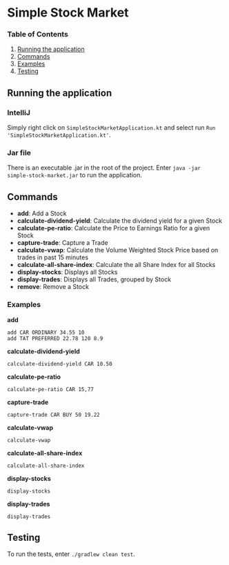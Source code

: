 # Simple Stock Market

### Table of Contents
1. [Running the application](#running-the-application)
2. [Commands](#commands)
3. [Examples](#examples)
4. [Testing](#testing)

## Running the application
### IntelliJ
Simply right click on `SimpleStockMarketApplication.kt` and select run `Run 'SimpleStockMarketApplication.kt'`.

### Jar file
There is an executable .jar in the root of the project.
Enter `java -jar simple-stock-market.jar` to run the application.

## Commands
* **add**: Add a Stock
* **calculate-dividend-yield**: Calculate the dividend yield for a given Stock
* **calculate-pe-ratio**: Calculate the Price to Earnings Ratio for a given Stock
* **capture-trade**: Capture a Trade
* **calculate-vwap**: Calculate the Volume Weighted Stock Price based on trades in past 15 minutes
* **calculate-all-share-index**: Calculate the all Share Index for all Stocks
* **display-stocks**: Displays all Stocks
* **display-trades**: Displays all Trades, grouped by Stock
* **remove**: Remove a Stock

### Examples
**add**
```shell
add CAR ORDINARY 34.55 10
add TAT PREFERRED 22.78 120 8.9
```
**calculate-dividend-yield**
```shell
calculate-dividend-yield CAR 10.50
```
**calculate-pe-ratio**
```shell
calculate-pe-ratio CAR 15,77
```
**capture-trade**
```shell
capture-trade CAR BUY 50 19.22
```
**calculate-vwap**
```shell
calculate-vwap
```
**calculate-all-share-index**
```shell
calculate-all-share-index
```
**display-stocks**
```shell
display-stocks
```
**display-trades**
```shell
display-trades
```

## Testing
To run the tests, enter `./gradlew clean test`.